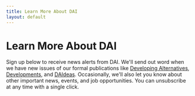 ```yaml
---
title: Learn More About DAI
layout: default
---
```


# Learn More About DAI

Sign up below to receive news alerts from DAI. We'll send out word when we have new issues of our formal publications like [Developing Alternatives][1], [Developments][2], and [DAIdeas][3]. Occasionally, we'll also let you know about other important news, events, and job opportunities. You can unsubscribe at any time with a single click.

[1]: /publications/developing-alternatives
[2]: /publications/developments
[3]: /publications/daideas
